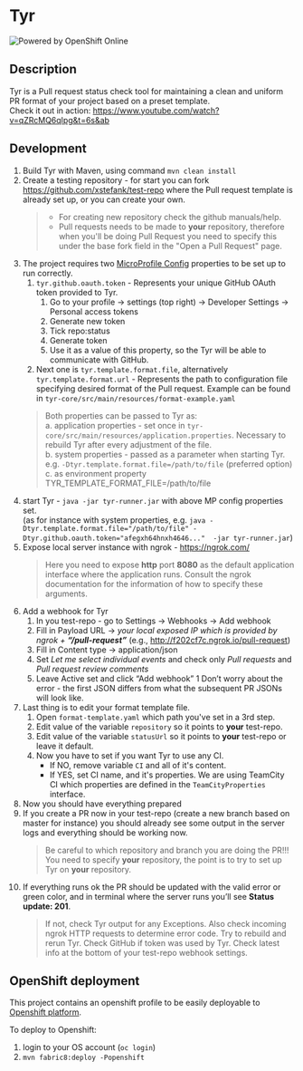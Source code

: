 # Tyr

![Powered by OpenShift Online](https://www.openshift.com/images/logos/powered_by_openshift.png)

## Description

Tyr is a Pull request status check tool for maintaining a clean and uniform PR format of your project based on a preset template.\
Check it out in action: https://www.youtube.com/watch?v=qZRcMQ6qIpg&t=6s&ab

## Development

1. Build Tyr with Maven, using command `mvn clean install`
1. Create a testing repository - for start you can fork
   https://github.com/xstefank/test-repo where the Pull request template is already set up, or
   you can create your own.
   > - For creating new repository check the github manuals/help.
   > - Pull requests needs to be made to **your** repository, therefore when you'll be doing Pull Request you need to specify this
       under the base fork field in the "Open a Pull Request" page.
1. The project requires two [MicroProfile Config](https://github.com/eclipse/microprofile-config/blob/master/spec/src/main/asciidoc/microprofile-config-spec.asciidoc) properties to be set up to run correctly.
    1. `tyr.github.oauth.token` - Represents your unique GitHub OAuth token provided to Tyr.
        1. Go to your profile -> settings (top right) -> Developer Settings -> Personal access tokens
        1. Generate new token
        1. Tick repo:status
        1. Generate token
        1. Use it as a value of this property, so the Tyr will be able to communicate with GitHub.
    2. Next one is `tyr.template.format.file`, alternatively `tyr.template.format.url` - Represents the path to configuration file specifying desired format of the Pull request. Example can be found in `tyr-core/src/main/resources/format-example.yaml`
   > Both properties can be passed to Tyr as:\
   a. application properties - set once in `tyr-core/src/main/resources/application.properties`. Necessary to rebuild Tyr after every adjustment of the file.\
   b. system properties - passed as a parameter when starting Tyr. e.g. `-Dtyr.template.format.file=/path/to/file` (preferred option)\
   c. as environment property TYR_TEMPLATE_FORMAT_FILE=/path/to/file
1. start Tyr - `java -jar tyr-runner.jar` with above MP config properties set.\
   (as for instance with system properties, e.g. `java -Dtyr.template.format.file="/path/to/file" -Dtyr.github.oauth.token="afegxh64hnxh4646..."  -jar tyr-runner.jar`)
1. Expose local server instance with ngrok - https://ngrok.com/
   > Here you need to expose **http** port **8080** as the default application
   interface where the application runs. Consult the ngrok documentation for the
   information of how to specify these arguments.
1. Add a webhook for Tyr
    1. In you test-repo - go to Settings -> Webhooks -> Add webhook
    1. Fill in Payload URL -> *your local exposed IP which is provided by
       ngrok + **“/pull-request”*** (e.g., http://f202cf7c.ngrok.io/pull-request)
    1. Fill in Content type -> application/json
    1. Set *Let me select individual events* and check only *Pull requests*
       and *Pull request review comments*
    1. Leave Active set and click “Add webhook”
       1 Don’t worry about the error - the first JSON differs from what the
       subsequent PR JSONs will look like.
1. Last thing is to edit your format template file.
    1. Open `format-template.yaml` which path you've set in a 3rd step.
    1. Edit value of the variable `repository` so it points to __your__ test-repo.
    1. Edit value of the variable `statusUrl` so it points to __your__ test-repo or leave it default.
    1. Now you have to set if you want Tyr to use any CI.
        * If NO, remove variable `CI` and all of it's content.
        * If YES, set CI name, and it's properties. We are using TeamCity CI which properties are defined in the `TeamCityProperties` interface.
1. Now you should have everything prepared
1. If you create a PR now in your test-repo (create a new branch based on master for instance)
   you should already see some output in the server logs and everything should be working now.
   > Be careful to which repository and branch you are doing the PR!!!
   You need to specify **your** repository, the point is to try to set up Tyr
   on **your** repository.
1. If everything runs ok the PR should be updated with the valid error or
   green color, and in terminal where the server runs you’ll see
   **Status update: 201**.
   > If not, check Tyr output for any Exceptions. Also check incoming ngrok HTTP requests to determine error code. Try to rebuild and rerun Tyr. Check GitHub if token was used by Tyr. Check latest info at the bottom of your test-repo webhook settings.

## OpenShift deployment

This project contains an openshift profile to be easily deployable to
[Openshift platform](https://www.openshift.com/).

To deploy to Openshift:

1. login to your OS account (`oc login`)
1. `mvn fabric8:deploy -Popenshift`